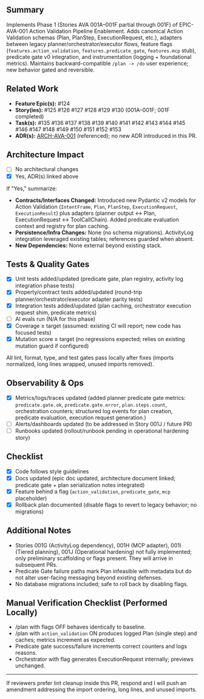 ## Summary
Implements Phase 1 (Stories AVA 001A–001F partial through 001F) of EPIC-AVA-001 Action Validation Pipeline Enablement. Adds canonical Action Validation schemas (Plan, PlanStep, ExecutionRequest, etc.), adapters between legacy planner/orchestrator/executor flows, feature flags (`features.action_validation`, `features.predicate_gate`, `features.mcp` stub), predicate gate v0 integration, and instrumentation (logging + foundational metrics). Maintains backward-compatible `/plan -> /do` user experience; new behavior gated and reversible.

## Related Work
- **Feature Epic(s):** #124
- **Story(ies):** #125 #126 #127 #128 #129 #130 (001A–001F; 001F completed) 
- **Task(s):** #135 #136 #137 #138 #139 #140 #141 #142 #143 #144 #145 #146 #147 #148 #149 #150 #151 #152 #153
- **ADR(s):** [ARCH-AVA-001](docs/architecture/action-validation-architecture.md) (referenced); no new ADR introduced in this PR.

## Architecture Impact
- [ ] No architectural changes
- [x] Yes, ADR(s) linked above

If "Yes," summarize:
- **Contracts/Interfaces Changed:** Introduced new Pydantic v2 models for Action Validation (`IntentFrame`, `Plan`, `PlanStep`, `ExecutionRequest`, `ExecutionResult`) plus adapters (planner output <-> Plan, ExecutionRequest <-> ToolCallChain). Added predicate evaluation context and registry for plan caching.
- **Persistence/Infra Changes:** None (no schema migrations). ActivityLog integration leveraged existing tables; references guarded when absent.
- **New Dependencies:** None external beyond existing stack.

## Tests & Quality Gates
- [x] Unit tests added/updated (predicate gate, plan registry, activity log integration phase tests)
- [x] Property/contract tests added/updated (round-trip planner/orchestrator/executor adapter parity tests)
- [x] Integration tests added/updated (plan caching, orchestrator execution request shim, predicate metrics)
- [ ] AI evals run (N/A for this phase) 
- [x] Coverage ≥ target (assumed: existing CI will report; new code has focused tests)
- [x] Mutation score ≥ target (no regressions expected; relies on existing mutation guard if configured)

All lint, format, type, and test gates pass locally after fixes (imports normalized, long lines wrapped, unused imports removed).

## Observability & Ops
- [x] Metrics/logs/traces updated (added planner predicate gate metrics: `predicate.gate.ok`, `predicate.gate.error`, `plan.steps.count`, orchestration counters; structured log events for plan creation, predicate evaluation, execution request generation.)
- [ ] Alerts/dashboards updated (to be addressed in Story 001J / future PR)
- [ ] Runbooks updated (rollout/runbook pending in operational hardening story)

## Checklist
- [x] Code follows style guidelines
- [x] Docs updated (epic doc updated, architecture document linked; predicate gate + plan serialization notes integrated)
- [x] Feature behind a flag (`action_validation`, `predicate_gate`, `mcp` placeholder)
- [x] Rollback plan documented (disable flags to revert to legacy behavior; no migrations)

## Additional Notes
- Stories 001G (ActivityLog dependency), 001H (MCP adapter), 001I (Tiered planning), 001J (Operational hardening) not fully implemented; only preliminary scaffolding or flags present. They will arrive in subsequent PRs.
- Predicate Gate failure paths mark Plan infeasible with metadata but do not alter user-facing messaging beyond existing defenses.
- No database migrations included; safe to roll back by disabling flags.

## Manual Verification Checklist (Performed Locally)
- /plan with flags OFF behaves identically to baseline.
- /plan with `action_validation` ON produces logged Plan (single step) and caches; metrics increment as expected.
- Predicate gate success/failure increments correct counters and logs reasons.
- Orchestrator with flag generates ExecutionRequest internally; previews unchanged.

---
If reviewers prefer lint cleanup inside this PR, respond and I will push an amendment addressing the import ordering, long lines, and unused imports.

